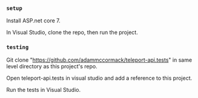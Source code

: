 ### `setup`

Install ASP.net core 7.

In Visual Studio, clone the repo, then run the project.

### `testing`

Git clone "https://github.com/adammccormack/teleport-api.tests" in same level directory as this project's repo.

Open teleport-api.tests in visual studio and add a reference to this project.

Run the tests in Visual Studio.
